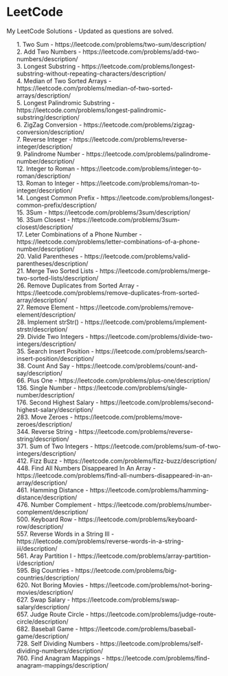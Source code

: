 # LeetCode
My LeetCode Solutions - Updated as questions are solved.
<ul style="list-style-type:none">
  
<li>1. Two Sum - https://leetcode.com/problems/two-sum/description/</li>

<li>2. Add Two Numbers - https://leetcode.com/problems/add-two-numbers/description/</li>

<li>3. Longest Substring - https://leetcode.com/problems/longest-substring-without-repeating-characters/description/</li>

<li>4. Median of Two Sorted Arrays - https://leetcode.com/problems/median-of-two-sorted-arrays/description/</li>

<li>5. Longest Palindromic Substring - https://leetcode.com/problems/longest-palindromic-substring/description/</li>

<li>6. ZigZag Conversion - https://leetcode.com/problems/zigzag-conversion/description/</li>

<li>7. Reverse Integer - https://leetcode.com/problems/reverse-integer/description/</li>

<li>9. Palindrome Number - https://leetcode.com/problems/palindrome-number/description/</li>

<li>12. Integer to Roman - https://leetcode.com/problems/integer-to-roman/description/</li>

<li>13. Roman to Integer - https://leetcode.com/problems/roman-to-integer/description/</li>

<li>14. Longest Common Prefix - https://leetcode.com/problems/longest-common-prefix/description/</li>

<li>15. 3Sum - https://leetcode.com/problems/3sum/description/</li>

<li>16. 3Sum Closest - https://leetcode.com/problems/3sum-closest/description/</li>

<li>17. Leter Combinations of a Phone Number - https://leetcode.com/problems/letter-combinations-of-a-phone-number/description/</li>

<li>20. Valid Parentheses - https://leetcode.com/problems/valid-parentheses/description/</li>

<li>21. Merge Two Sorted Lists - https://leetcode.com/problems/merge-two-sorted-lists/description/</li>

<li>26. Remove Duplicates from Sorted Array - https://leetcode.com/problems/remove-duplicates-from-sorted-array/description/</li>

<li>27. Remove Element - https://leetcode.com/problems/remove-element/description/</li>

<li>28. Implement strStr() - https://leetcode.com/problems/implement-strstr/description/</li>

<li>29. Divide Two Integers - https://leetcode.com/problems/divide-two-integers/description/</li>

<li>35. Search Insert Position - https://leetcode.com/problems/search-insert-position/description/</li>

<li>38. Count And Say - https://leetcode.com/problems/count-and-say/description/</li>

<li>66. Plus One - https://leetcode.com/problems/plus-one/description/</li>

<li>136. Single Number - https://leetcode.com/problems/single-number/description/</li>

<li>176. Second Highest Salary - https://leetcode.com/problems/second-highest-salary/description/</li>

<li>283. Move Zeroes - https://leetcode.com/problems/move-zeroes/description/</li>

<li>344. Reverse String - https://leetcode.com/problems/reverse-string/description/</li>

<li>371. Sum of Two Integers - https://leetcode.com/problems/sum-of-two-integers/description/</li>

<li>412. Fizz Buzz - https://leetcode.com/problems/fizz-buzz/description/</li>

<li>448. Find All Numbers Disappeared In An Array - https://leetcode.com/problems/find-all-numbers-disappeared-in-an-array/description/</li>

<li>461. Hamming Distance - https://leetcode.com/problems/hamming-distance/description/</li>

<li>476. Number Complement - https://leetcode.com/problems/number-complement/description/</li>

<li>500. Keyboard Row - https://leetcode.com/problems/keyboard-row/description/</li>

<li>557. Reverse Words in a String III - https://leetcode.com/problems/reverse-words-in-a-string-iii/description/</li>

<li>561. Aray Partition I - https://leetcode.com/problems/array-partition-i/description/</li>

<li>595. Big Countries - https://leetcode.com/problems/big-countries/description/</li>

<li>620. Not Boring Movies - https://leetcode.com/problems/not-boring-movies/description/</li>

<li>627. Swap Salary - https://leetcode.com/problems/swap-salary/description/</li>

<li>657. Judge Route Circle - https://leetcode.com/problems/judge-route-circle/description/</li>

<li>682. Baseball Game - https://leetcode.com/problems/baseball-game/description/</li>

<li>728. Self Dividing Numbers - https://leetcode.com/problems/self-dividing-numbers/description/</li>

<li>760. Find Anagram Mappings - https://leetcode.com/problems/find-anagram-mappings/description/</li>
</ul>
